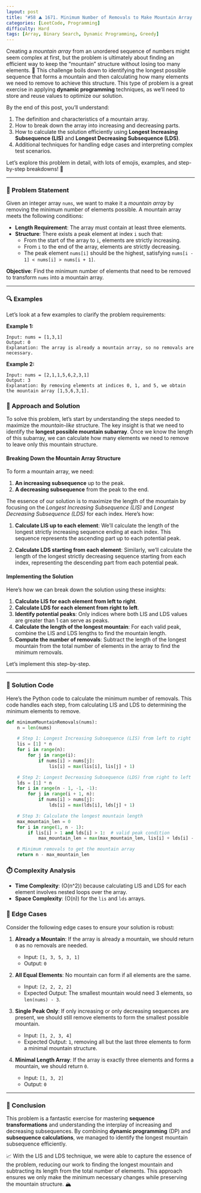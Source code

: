 ```yaml
---
layout: post  
title: "#58 ⛰️ 1671. Minimum Number of Removals to Make Mountain Array 🧠🚀"
categories: [LeetCode, Programming]
difficulty: Hard
tags: [Array, Binary Search, Dynamic Programming, Greedy]
---
```


Creating a *mountain array* from an unordered sequence of numbers might seem complex at first, but the problem is ultimately about finding an efficient way to keep the “mountain” structure without losing too many elements. 🌄 This challenge boils down to identifying the longest possible sequence that forms a mountain and then calculating how many elements we need to remove to achieve this structure. This type of problem is a great exercise in applying **dynamic programming** techniques, as we’ll need to store and reuse values to optimize our solution. 

By the end of this post, you’ll understand:
1. The definition and characteristics of a mountain array.
2. How to break down the array into increasing and decreasing parts.
3. How to calculate the solution efficiently using **Longest Increasing Subsequence (LIS)** and **Longest Decreasing Subsequence (LDS)**.
4. Additional techniques for handling edge cases and interpreting complex test scenarios.

Let’s explore this problem in detail, with lots of emojis, examples, and step-by-step breakdowns! 🚀

---

### 📝 Problem Statement

Given an integer array `nums`, we want to make it a *mountain array* by removing the minimum number of elements possible. A mountain array meets the following conditions:

- **Length Requirement**: The array must contain at least three elements.
- **Structure**: There exists a peak element at index `i` such that:
  - From the start of the array to `i`, elements are strictly increasing.
  - From `i` to the end of the array, elements are strictly decreasing.
  - The peak element `nums[i]` should be the highest, satisfying `nums[i - 1] < nums[i] > nums[i + 1]`.

**Objective**: Find the minimum number of elements that need to be removed to transform `nums` into a mountain array.

---

### 🔍 Examples

Let’s look at a few examples to clarify the problem requirements:

**Example 1:**
```plaintext
Input: nums = [1,3,1]
Output: 0
Explanation: The array is already a mountain array, so no removals are necessary.
```

**Example 2:**
```plaintext
Input: nums = [2,1,1,5,6,2,3,1]
Output: 3
Explanation: By removing elements at indices 0, 1, and 5, we obtain the mountain array [1,5,6,3,1].
```

### 🧩 Approach and Solution

To solve this problem, let’s start by understanding the steps needed to maximize the *mountain-like* structure. The key insight is that we need to identify the **longest possible mountain subarray**. Once we know the length of this subarray, we can calculate how many elements we need to remove to leave only this mountain structure.

#### Breaking Down the Mountain Array Structure

To form a mountain array, we need:
1. **An increasing subsequence** up to the peak.
2. **A decreasing subsequence** from the peak to the end.

The essence of our solution is to maximize the length of the mountain by focusing on the *Longest Increasing Subsequence (LIS)* and *Longest Decreasing Subsequence (LDS)* for each index. Here’s how:

1. **Calculate LIS up to each element**: We’ll calculate the length of the longest strictly increasing sequence ending at each index. This sequence represents the ascending part up to each potential peak.
  
2. **Calculate LDS starting from each element**: Similarly, we’ll calculate the length of the longest strictly decreasing sequence starting from each index, representing the descending part from each potential peak.

#### Implementing the Solution

Here’s how we can break down the solution using these insights:

1. **Calculate LIS for each element from left to right**.
2. **Calculate LDS for each element from right to left**.
3. **Identify potential peaks**: Only indices where both LIS and LDS values are greater than 1 can serve as peaks.
4. **Calculate the length of the longest mountain**: For each valid peak, combine the LIS and LDS lengths to find the mountain length.
5. **Compute the number of removals**: Subtract the length of the longest mountain from the total number of elements in the array to find the minimum removals.

Let’s implement this step-by-step.

---

### 🚀 Solution Code

Here’s the Python code to calculate the minimum number of removals. This code handles each step, from calculating LIS and LDS to determining the minimum elements to remove.

```python
def minimumMountainRemovals(nums):
    n = len(nums)

    # Step 1: Longest Increasing Subsequence (LIS) from left to right
    lis = [1] * n
    for i in range(n):
        for j in range(i):
            if nums[i] > nums[j]:
                lis[i] = max(lis[i], lis[j] + 1)

    # Step 2: Longest Decreasing Subsequence (LDS) from right to left
    lds = [1] * n
    for i in range(n - 1, -1, -1):
        for j in range(i + 1, n):
            if nums[i] > nums[j]:
                lds[i] = max(lds[i], lds[j] + 1)

    # Step 3: Calculate the longest mountain length
    max_mountain_len = 0
    for i in range(1, n - 1):
        if lis[i] > 1 and lds[i] > 1:  # valid peak condition
            max_mountain_len = max(max_mountain_len, lis[i] + lds[i] - 1)

    # Minimum removals to get the mountain array
    return n - max_mountain_len
```

### ⏱️ Complexity Analysis

- **Time Complexity**: \(O(n^2)\) because calculating LIS and LDS for each element involves nested loops over the array.
- **Space Complexity**: \(O(n)\) for the `lis` and `lds` arrays.

### 🧪 Edge Cases

Consider the following edge cases to ensure your solution is robust:

1. **Already a Mountain**: If the array is already a mountain, we should return `0` as no removals are needed.
   - Input: `[1, 3, 5, 3, 1]`
   - Output: `0`

2. **All Equal Elements**: No mountain can form if all elements are the same.
   - Input: `[2, 2, 2, 2]`
   - Expected Output: The smallest mountain would need 3 elements, so `len(nums) - 3`.

3. **Single Peak Only**: If only increasing or only decreasing sequences are present, we should still remove elements to form the smallest possible mountain.
   - Input: `[1, 2, 3, 4]`
   - Expected Output: `1`, removing all but the last three elements to form a minimal mountain structure.

4. **Minimal Length Array**: If the array is exactly three elements and forms a mountain, we should return `0`.
   - Input: `[1, 3, 2]`
   - Output: `0`

---

### 🏁 Conclusion

This problem is a fantastic exercise for mastering **sequence transformations** and understanding the interplay of increasing and decreasing subsequences. By combining **dynamic programming** (DP) and **subsequence calculations**, we managed to identify the longest mountain subsequence efficiently.

📈 With the LIS and LDS technique, we were able to capture the essence of the problem, reducing our work to finding the longest mountain and subtracting its length from the total number of elements. This approach ensures we only make the minimum necessary changes while preserving the mountain structure. 🏔️

